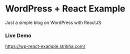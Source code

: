 # WordPress + React Example
Just a simple blog on WordPress with ReactJS

### Live Demo
https://wp-react-example.strikha.com/